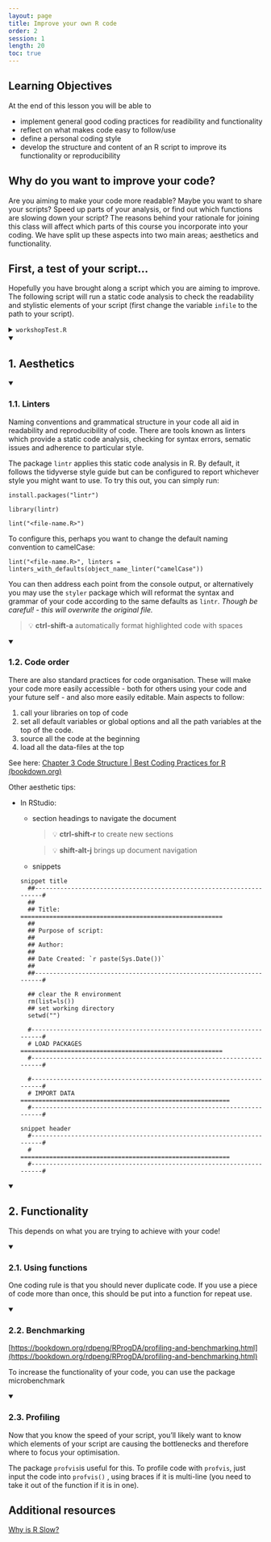 ```yaml
---
layout: page
title: Improve your own R code
order: 2
session: 1
length: 20
toc: true
---
```


## Learning Objectives
At the end of this lesson you will be able to

- implement general good coding practices for readibility and functionality
- reflect on what makes code easy to follow/use
- define a personal coding style
- develop the structure and content of an R script to improve its functionality or reproducibility


    
## Why do you want to improve your code?

Are you aiming to make your code more readable? Maybe you want to share your scripts? Speed up parts of your analysis, or find out which functions are 
slowing down your script?
The reasons behind your rationale for joining this class will affect which parts of this course you incorporate into your coding. We have split up these 
aspects into two main areas; aesthetics and functionality.

    
## First, a test of your script...

Hopefully you have brought along a script which you are aiming to improve. 
The following script will run a static code analysis to check the readability and stylistic elements of your script (first change the variable `infile` to the path to your script). 
<linter and speed tests>

    
<details>
    <summary><code>workshopTest.R</code></summary>

```r
##---------------------------------------------------------------------#
## Title: Linter test =================================================
##
## Date Created: 2022-11-11
##---------------------------------------------------------------------#

# LOAD PACKAGES ========================================================

if (!require("lintr", quietly = TRUE))
    install.packages("lintr")

library(microbenchmark)
library(lintr)
library(styler)

# IMPORT DATA ===========================================================

## set variable files to check
infile <- "<path/to/your/script/here>"

## check names of things to check
names(lintr::linters_with_defaults())


## using a linter to check style adherence
linter<-lint(infile, 
     linters = linters_with_defaults(object_name_linter('camelCase')))
linter
cbind(filename=infile, styleTest=length(linter))
```
    
</details>
<details open>
    <summary><h2>1. Aesthetics</h2></summary>

<details open>
    <summary><h3>1.1. Linters</h3></summary>

Naming conventions and grammatical structure in your code all aid in readability and reproducibility of code. There are tools known as linters which provide a static code analysis, checking for syntax errors, sematic issues and adherence to particular style. 

The package `lintr` applies this static code analysis in R. By default, it follows the tidyverse style guide but can be configured to report whichever style you might want to use. To try this out, you can simply run: 

`install.packages("lintr")`

`library(lintr)`

`lint("<file-name.R>")`

To configure this, perhaps you want to change the default naming convention to camelCase:

`lint("<file-name.R>", linters = linters_with_defaults(object_name_linter("camelCase"))`

You can then address each point from the console output, or alternatively you may use the `styler` package which will reformat the syntax and grammar of your code according to the same defaults as `lintr`. *Though be careful! - this will overwrite the original file.* 

> 💡 **ctrl-shift-a**        automatically format highlighted code with spaces

  
</details>         
<details open>
<summary><h3>1.2. Code order</h3></summary>

There are also standard practices for code organisation. These will make your code more easily accessible - both for others using your code and your future self - and also more easily editable. Main aspects to follow:

1. call your libraries on top of code
2. set all default variables or global options and all the path variables at the top of the code.
3. source all the code at the beginning
4. load all the data-files at the top

See here: [Chapter 3 Code Structure | Best Coding Practices for R (bookdown.org)](https://bookdown.org/content/d1e53ac9-28ce-472f-bc2c-f499f18264a3/code.html)

Other aesthetic tips:

- In RStudio:
    - section headings to navigate the document
        
        > 💡 **ctrl-shift-r**       to create new sections
        
        > 💡 **shift-alt-j**         brings up document navigation
        
        
    - snippets
    ~~~
    snippet title
      ##---------------------------------------------------------------------#
      ##
      ## Title:       ========================================================
      ##
      ## Purpose of script:
      ##
      ## Author: 
      ##
      ## Date Created: `r paste(Sys.Date())`
      ##
      ##---------------------------------------------------------------------#

      ## clear the R environment
      rm(list=ls()) 
      ## set working directory
      setwd("")

      #----------------------------------------------------------------------#
      # LOAD PACKAGES ========================================================
      #----------------------------------------------------------------------#

      #----------------------------------------------------------------------#
      # IMPORT DATA ==========================================================
      #----------------------------------------------------------------------#

    snippet header
      #----------------------------------------------------------------------#
      #             ==========================================================
      #----------------------------------------------------------------------#
    ~~~
</details>
</details>
<details open>
<summary>
     
## 2. Functionality</summary>

This depends on what you are trying to achieve with your code!

<details open>
<summary>
    
### 2.1. Using functions</summary>

One coding rule is that you should never duplicate code. If you use a piece of code more than once, this should be put into a function for repeat use. 

</details>
<details open>
<summary>
    
### 2.2. Benchmarking</summary>

[https://bookdown.org/rdpeng/RProgDA/profiling-and-benchmarking.html](https://bookdown.org/rdpeng/RProgDA/profiling-and-benchmarking.html)

To increase the functionality of your code, you can use the package microbenchmark

</details>
<details open>
<summary>
    
### 2.3. Profiling</summary>

Now that you know the speed of your script, you’ll likely want to know which elements of your script are causing the bottlenecks and therefore where to focus your optimisation.

The package `profvis`is useful for this. To profile code with `profvis`, just input the code into `profvis()` , using braces if it is multi-line (you need to take it out of the function if it is in one).
</details>
</details>
    
## Additional resources
[Why is R Slow?](http://adv-r.had.co.nz/Performance.html#language-performance)
